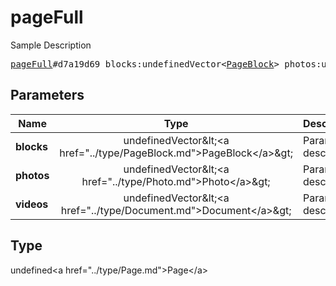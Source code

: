 # pageFull

Sample Description

<pre>
<a href="../constructor/pageFull.md">pageFull</a>#d7a19d69 blocks:undefinedVector&lt;<a href="../type/PageBlock.md">PageBlock</a>&gt; photos:undefinedVector&lt;<a href="../type/Photo.md">Photo</a>&gt; videos:undefinedVector&lt;<a href="../type/Document.md">Document</a>&gt; = undefined<a href="../type/Page.md">Page</a>;
</pre>

## Parameters

| Name | Type | Description |
|------|:----:|-------------|
| **blocks** | undefinedVector&amp;lt;&lt;a href=&#34;../type/PageBlock.md&#34;&gt;PageBlock&lt;/a&gt;&amp;gt; | Param description |
| **photos** | undefinedVector&amp;lt;&lt;a href=&#34;../type/Photo.md&#34;&gt;Photo&lt;/a&gt;&amp;gt; | Param description |
| **videos** | undefinedVector&amp;lt;&lt;a href=&#34;../type/Document.md&#34;&gt;Document&lt;/a&gt;&amp;gt; | Param description |

## Type

undefined&lt;a href=&#34;../type/Page.md&#34;&gt;Page&lt;/a&gt;
